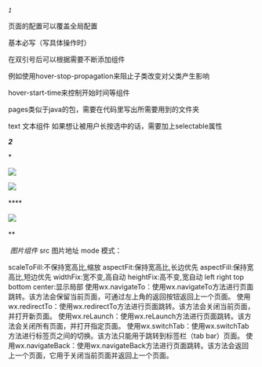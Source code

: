 *`1`*

页面的配置可以覆盖全局配置

<view></view>基本必写（写具体操作时）

<view class="(要现在index.wxss中写出)">在双引号后可以根据需要不断添加组件

例如使用hover-stop-propagation来阻止子类改变对父类产生影响

hover-start-time来控制开始时间等组件



pages类似于java的包，需要在代码里写出所需要用到的文件夹

text
文本组件
如果想让被用户长按选中的话，需要加上selectable属性

***2***

**<u></scroll-view></u>* 

*<u><swiper class="swiper-container"></u>*

  *<u><!--第一个轮播图--></u>*

  *<u><swiper-item></u>*

  *<u><view class="item"><image src="https://i03piccdn.sogoucdn.com/cdb3abb3ab54c036"></image></view></u>*

  *<u></swiper-item></u>*

  *<u><!--第二个轮播图--></u>*

  *<u><swiper-item></u>*

​    *<u><view class="item"><image src="https://i03piccdn.sogoucdn.com/57dc1cb5d29ec94f"></image></view></u>*

  *<u></swiper-item></u>*

  *<u><!--第三个轮播图--></u>*****

  *<u><swiper-item></u>*

​    *<u><view class="item"><image src="https://i04piccdn.sogoucdn.com/29840137c7209438"></image></view></u>*

  *<u></swiper-item></u>*

*<u>*</swiper></u>**

*<image> 图片组件*
src 图片地址
mode 模式：

scaleToFill:不保持宽高比,缩放
aspectFit:保持宽高比,长边优先
aspectFill:保持宽高比,短边优先
widthFix:宽不变,高自动
heightFix:高不变,宽自动
left right top bottom center:显示局部
使用wx.navigateTo：使用wx.navigateTo方法进行页面跳转。该方法会保留当前页面，可通过左上角的返回按钮返回上一个页面。
使用wx.redirectTo：使用wx.redirectTo方法进行页面跳转。该方法会关闭当前页面，并打开新页面。
使用wx.reLaunch：使用wx.reLaunch方法进行页面跳转。该方法会关闭所有页面，并打开指定页面。
使用wx.switchTab：使用wx.switchTab方法进行标签页之间的切换。该方法只能用于跳转到标签栏（tab bar）页面。
使用wx.navigateBack：使用wx.navigateBack方法进行页面跳转。该方法会返回上一个页面，它用于关闭当前页面并返回上一个页面。
